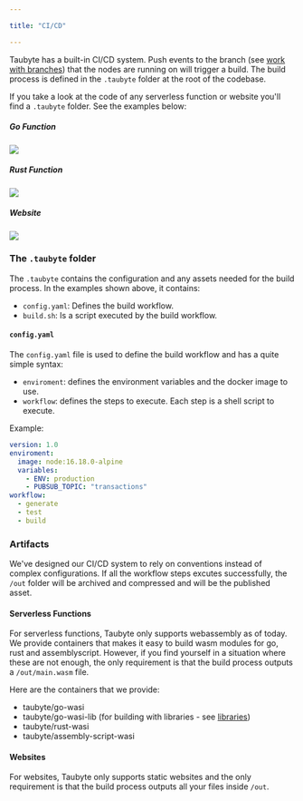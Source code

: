 ```yaml
---

title: "CI/CD"

---
```


Taubyte has a built-in CI/CD system. Push events to the branch (see [work with branches](11-work-with-branches.md)) that the nodes are running on will trigger a build. The build process is defined in the `.taubyte` folder at the root of the codebase.

If you take a look at the code of any serverless function or website you'll find a `.taubyte` folder. See the examples below:
##### Go Function
![](/images/webconsole-new-func-cicd-def.png)

##### Rust Function
![](/images/webconsole-new-rust-func-cicd-def.png)

##### Website
![](/images/webconsole-website-cicd-def.png)


### The `.taubyte` folder
The `.taubyte` contains the configuration and any assets needed for the build process. In the examples shown above, it contains:

- `config.yaml`: Defines the build workflow.
- `build.sh`: Is a script executed by the build workflow.

#### `config.yaml`
The `config.yaml` file is used to define the build workflow and has a quite simple syntax:

- `enviroment`: defines the environment variables and the docker image to use.
- `workflow`: defines the steps to execute. Each step is a shell script to execute.

Example:
```yaml
version: 1.0
enviroment:
  image: node:16.18.0-alpine
  variables:
    - ENV: production
    - PUBSUB_TOPIC: "transactions"
workflow:
  - generate
  - test
  - build
```

### Artifacts
We've designed our CI/CD system to rely on conventions instead of complex configurations. If all the workflow steps excutes successfully, the `/out` folder will be archived and compressed and will be the published asset.

#### Serverless Functions
For serverless functions, Taubyte only supports webassembly as of today. We provide containers that makes it easy to build wasm modules for go, rust and assemblyscript. However, if you find yourself in a situation where these are not enough, the only requirement is that the build process outputs a `/out/main.wasm` file.

Here are the containers that we provide:

 - taubyte/go-wasi
 - taubyte/go-wasi-lib (for building with libraries - see [libraries](08-libraries.md))
 - taubyte/rust-wasi
 - taubyte/assembly-script-wasi

#### Websites
For websites, Taubyte only supports static websites and the only requirement is that the build process outputs all your files inside `/out`.


